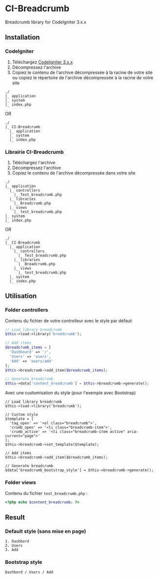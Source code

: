 # CI-Breadcrumb
Breadcrumb library for CodeIgniter 3.x.x

## Installation
### CodeIgniter
1. Téléchargez [CodeIgniter 3.x.x](https://codeigniter.com/download)
1. Décompressez l'archive
1. Copiez le contenu de l'archive décompressée à la racine de votre site ou copiez le répertoire de l'archive décompressée à la racine de votre site

```
./
|_ application
|_ system
|_ index.php
```
OR
```
./
|_ CI-Breadcrumb
  |_ application
  |_ system
  |_ index.php
```
### Librairie CI-Breadcrumb
1. Téléchargez l'archive
1. Décompressez l'archive
1. Copiez le contenu de l'archive décompressée dans votre site

```
./
|_ application
  |_ controllers
    |_ Test_breadcrumb.php
  |_ libraries
    |_ Breadcrumb.php
  |_ views
    |_ test_breadcrumb.php
|_ system
|_ index.php
```
OR
```
./
|_ CI-Breadcrumb
  |_ application
    |_ controllers
      |_ Test_breadcrumb.php
    |_ libraries
      |_ Breadcrumb.php
    |_ views
      |_ test_breadcrumb.php
  |_ system
  |_ index.php
```

## Utilisation
### Folder controllers
Contenu du fichier de votre controlleur avec le style par défaut:
```php
// Load library breadcrumb
$this->load->library('breadcrumb');

// Add items
$breadcrumb_items = [
  'Dashboard' => '/',
  'Users' => 'users',
  'Add' => 'users/add'
];
$this->breadcrumb->add_item($breadcrumb_items);

// Generate breadcrumb
$this->data['content_breadcrumb'] = $this->breadcrumb->generate();
```
Avec une customisation du style (pour l'exemple avec Bootstrap)
```
// Load library breadcrumb
$this->load->library('breadcrumb');

// Custom style
$template = [
  'tag_open' => '<ol class="breadcrumb">',
  'crumb_open' => '<li class="breadcrumb-item">',
  'crumb_active' => '<li class="breadcrumb-item active" aria-current="page">'
];
$this->breadcrumb->set_template($template);

// Add items
$this->breadcrumb->add_item($breadcrumb_items);

// Generate breadcrumb
$data['breadcrumb_bootstrap_style'] = $this->breadcrumb->generate();
```

### Folder views
Contenu du fichier `test_breadcrumb.php` :
```php
<?php echo $content_breadcrumb; ?>
```

## Result
### Default style (sans mise en page)
```
1. Dashbord
2. Users
3. Add
```

### Bootstrap style
```
Dashbord / Users / Add
```

